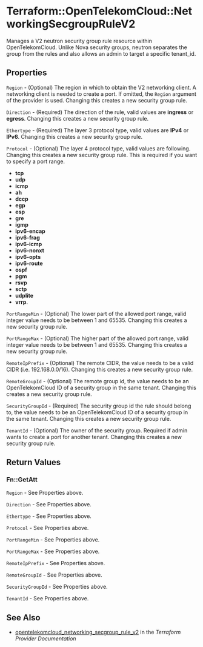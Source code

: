 # Terraform::OpenTelekomCloud::NetworkingSecgroupRuleV2

Manages a V2 neutron security group rule resource within OpenTelekomCloud.
Unlike Nova security groups, neutron separates the group from the rules
and also allows an admin to target a specific tenant_id.

## Properties

`Region` - (Optional) The region in which to obtain the V2 networking client.
A networking client is needed to create a port. If omitted, the
`Region` argument of the provider is used. Changing this creates a new
security group rule.

`Direction` - (Required) The direction of the rule, valid values are __ingress__
or __egress__. Changing this creates a new security group rule.

`Ethertype` - (Required) The layer 3 protocol type, valid values are __IPv4__
or __IPv6__. Changing this creates a new security group rule.

`Protocol` - (Optional) The layer 4 protocol type, valid values are following. Changing this creates a new security group rule. This is required if you want to specify a port range.
* __tcp__
* __udp__
* __icmp__
* __ah__
* __dccp__
* __egp__
* __esp__
* __gre__
* __igmp__
* __ipv6-encap__
* __ipv6-frag__
* __ipv6-icmp__
* __ipv6-nonxt__
* __ipv6-opts__
* __ipv6-route__
* __ospf__
* __pgm__
* __rsvp__
* __sctp__
* __udplite__
* __vrrp__.

`PortRangeMin` - (Optional) The lower part of the allowed port range, valid
integer value needs to be between 1 and 65535. Changing this creates a new
security group rule.

`PortRangeMax` - (Optional) The higher part of the allowed port range, valid
integer value needs to be between 1 and 65535. Changing this creates a new
security group rule.

`RemoteIpPrefix` - (Optional) The remote CIDR, the value needs to be a valid
CIDR (i.e. 192.168.0.0/16). Changing this creates a new security group rule.

`RemoteGroupId` - (Optional) The remote group id, the value needs to be an
OpenTelekomCloud ID of a security group in the same tenant. Changing this creates
a new security group rule.

`SecurityGroupId` - (Required) The security group id the rule should belong
to, the value needs to be an OpenTelekomCloud ID of a security group in the same
tenant. Changing this creates a new security group rule.

`TenantId` - (Optional) The owner of the security group. Required if admin
wants to create a port for another tenant. Changing this creates a new
security group rule.


## Return Values

### Fn::GetAtt

`Region` - See Properties above.

`Direction` - See Properties above.

`Ethertype` - See Properties above.

`Protocol` - See Properties above.

`PortRangeMin` - See Properties above.

`PortRangeMax` - See Properties above.

`RemoteIpPrefix` - See Properties above.

`RemoteGroupId` - See Properties above.

`SecurityGroupId` - See Properties above.

`TenantId` - See Properties above.

## See Also

* [opentelekomcloud_networking_secgroup_rule_v2](https://www.terraform.io/docs/providers/opentelekomcloud/r/networking_secgroup_rule_v2.html) in the _Terraform Provider Documentation_